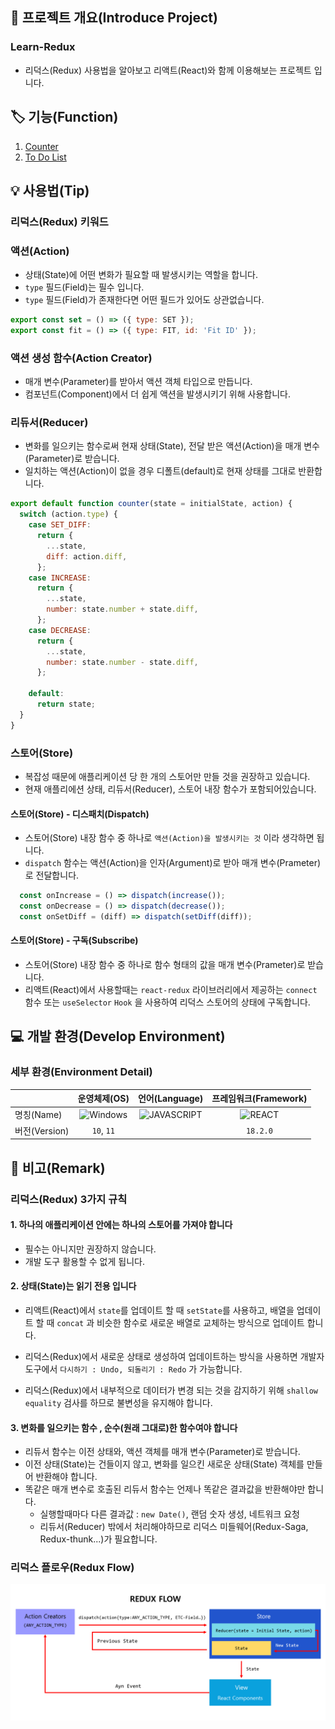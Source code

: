 ## 📕 프로젝트 개요(Introduce Project)

### Learn-Redux

* 리덕스(Redux) 사용법을 알아보고 리액트(React)와 함께 이용해보는 프로젝트 입니다.

## 🏷️ 기능(Function)

1. [Counter](#Counter)
2. [To Do List](#To-Do-List)

## 💡 사용법(Tip)

### 리덕스(Redux) 키워드

### 액션(Action)

* 상태(State)에 어떤 변화가 필요할 때 발생시키는 역할을 합니다.
* `type` 필드(Field)는 필수 입니다.
* `type` 필드(Field)가 존재한다면 어떤 필드가 있어도 상관없습니다.

```javascript
export const set = () => ({ type: SET });
export const fit = () => ({ type: FIT, id: 'Fit ID' });
```

### 액션 생성 함수(Action Creator)

* 매개 변수(Parameter)를 받아서 액션 객체 타입으로 만듭니다.
* 컴포넌트(Component)에서 더 쉽게 액션을 발생시키기 위해 사용합니다.

### 리듀서(Reducer)

* 변화를 일으키는 함수로써 현재 상태(State), 전달 받은 액션(Action)을 매개 변수(Parameter)로 받습니다.
* 일치하는 액션(Action)이 없을 경우 디폴트(default)로 현재 상태를 그대로 반환합니다.

```javascript
export default function counter(state = initialState, action) {
  switch (action.type) {
    case SET_DIFF:
      return {
        ...state,
        diff: action.diff,
      };
    case INCREASE:
      return {
        ...state,
        number: state.number + state.diff,
      };
    case DECREASE:
      return {
        ...state,
        number: state.number - state.diff,
      };

    default:
      return state;
  }
}
```

### 스토어(Store)

* 복잡성 때문에 애플리케이션 당 한 개의 스토어만 만들 것을 권장하고 있습니다.
* 현재 애플리에션 상태, 리듀서(Reducer), 스토어 내장 함수가 포함되어있습니다.

#### 스토어(Store) - 디스패치(Dispatch)

* 스토어(Store) 내장 함수 중 하나로 `액션(Action)을 발생시키는 것` 이라 생각하면 됩니다.
* `dispatch` 함수는 액션(Action)을 인자(Argument)로 받아 매개 변수(Prameter)로 전달합니다.

``` javascript
  const onIncrease = () => dispatch(increase());
  const onDecrease = () => dispatch(decrease());
  const onSetDiff = (diff) => dispatch(setDiff(diff));
```

#### 스토어(Store) - 구독(Subscribe)

* 스토어(Store) 내장 함수 중 하나로 함수 형태의 값을 매개 변수(Prameter)로 받습니다.
* 리액트(React)에서 사용할때는 `react-redux` 라이브러리에서 제공하는 `connect` 함수 또는 `useSelector` `Hook` 을 사용하여 리덕스 스토어의 상태에 구독합니다.

## 💻 개발 환경(Develop Environment)

### 세부 환경(Environment Detail)

||운영체제(OS)|언어(Language)|프레임워크(Framework)|
|-|:-:|:-:|:-:|
|명칭(Name)|![Windows](https://img.shields.io/badge/Windows-0078D6?style=flat-square&logo=Windows&logoColor=white)|![JAVASCRIPT](https://img.shields.io/badge/JAVASCRIPT-F7DF1E?style=flat-square&logo=JavaScript&logoColor=black)|![REACT](https://img.shields.io/badge/REACT-61DAFB?style=flat-square&logo=React&logoColor=black)|
|버전(Version)|`10`, `11`||`18.2.0`|

## 📖 비고(Remark)

### 리덕스(Redux) 3가지 규칙

#### 1. 하나의 애플리케이션 안에는 하나의 스토어를 가져야 합니다

* 필수는 아니지만 권장하지 않습니다.
* 개발 도구 활용할 수 없게 됩니다.

#### 2. 상태(State)는 읽기 전용 입니다

* 리액트(React)에서 `state`를 업데이트 할 때 `setState`를 사용하고, 배열을 업데이트 할 때 `concat` 과 비슷한 함수로 새로운 배열로 교체하는 방식으로 업데이트 합니다.

* 리덕스(Redux)에서 새로운 상태로 생성하여 업데이트하는 방식을 사용하면 개발자 도구에서 `다시하기 : Undo, 되돌리기 : Redo` 가 가능합니다.

* 리덕스(Redux)에서 내부적으로 데이터가 변경 되는 것을 감지하기 위해 `shallow equality` 검사를 하므로 불변성을 유지해야 합니다.

#### 3. 변화를 일으키는 함수 , 순수(원래 그대로)한 함수여야 합니다

* 리듀서 함수는 이전 상태와, 액션 객체를 매개 변수(Parameter)로 받습니다.
* 이전 상태(State)는 건들이지 않고, 변화를 일으킨 새로운 상태(State) 객체를 만들어 반환해야 합니다.
* 똑같은 매개 변수로 호출된 리듀서 함수는 언제나 똑같은 결과값을 반환해야만 합니다.
  * 실행할때마다 다른 결과값 : `new Date()`, 랜덤 숫자 생성, 네트워크 요청
  * 리듀서(Reducer) 밖에서 처리해야하므로 리덕스 미들웨어(Redux-Saga, Redux-thunk...)가 필요합니다.

### 리덕스 플로우(Redux Flow)
![Redux Flow](./img/Redux-Flow.png)
